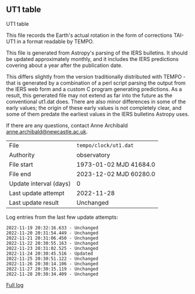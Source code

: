 
## UT1 table

UT1 table

This file records the Earth's actual rotation in the form of
corrections TAI-UT1 in a format readable by TEMPO.

This file is generated from Astropy's parsing of the IERS
bulletins. It should be updated approximately monthly, and it
includes the IERS predictions covering about a year after the
publication date.

This differs slightly from the version traditionally distributed
with TEMPO - that is generated by a combination of a perl script
parsing the output from the IERS web form and a custom C program
generating predictions. As a result, this generated file may not
extend as far into the future as the conventional ut1.dat does.
There are also minor differences in some of the early values; the
origin of these early values is not completely clear, and some of
them predate the earliest values in the IERS bulletins Astropy uses.

If there are any questions, contact Anne Archibald
<anne.archibald@newcastle.ac.uk>.

|     |     |
|:--- |:--- |
| File | `tempo/clock/ut1.dat` |
| Authority | observatory |
| File start | 1973-01-02 MJD 41684.0 |
| File end | 2023-12-02 MJD 60280.0 |
| Update interval (days) | 0 |
| Last update attempt | 2022-11-28 |
| Last update result | Unchanged |

Log entries from the last few update attempts:
```
2022-11-19 20:32:16.633 - Unchanged
2022-11-20 20:31:54.449 - Unchanged
2022-11-21 20:31:06.450 - Unchanged
2022-11-22 20:30:55.163 - Unchanged
2022-11-23 20:31:02.525 - Unchanged
2022-11-24 20:30:45.516 - Updated
2022-11-25 20:30:51.122 - Unchanged
2022-11-26 20:30:14.106 - Unchanged
2022-11-27 20:30:15.119 - Unchanged
2022-11-28 20:30:34.409 - Unchanged
```
[Full log](https://raw.githubusercontent.com/ipta/pulsar-clock-corrections/main/log/tempo/clock/ut1.dat.log)
